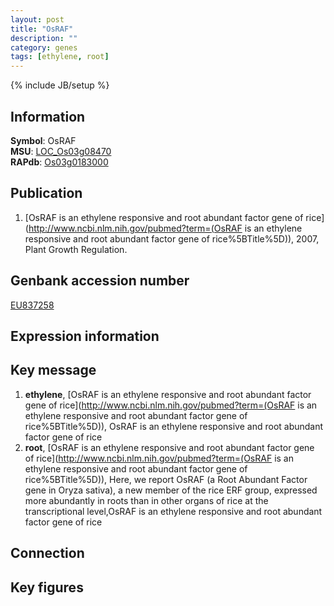 ```yaml
---
layout: post
title: "OsRAF"
description: ""
category: genes
tags: [ethylene, root]
---
```

{% include JB/setup %}

## Information
__Symbol__: OsRAF  
__MSU__: [LOC_Os03g08470](http://rice.plantbiology.msu.edu/cgi-bin/ORF_infopage.cgi?orf=LOC_Os03g08470)  
__RAPdb__: [Os03g0183000](http://rapdb.dna.affrc.go.jp/viewer/gbrowse_details/irgsp1?name=Os03g0183000)  

## Publication
1. [OsRAF is an ethylene responsive and root abundant factor gene of rice](http://www.ncbi.nlm.nih.gov/pubmed?term=(OsRAF is an ethylene responsive and root abundant factor gene of rice%5BTitle%5D)), 2007, Plant Growth Regulation.

## Genbank accession number
[EU837258](http://www.ncbi.nlm.nih.gov/nuccore/EU837258)

## Expression information

## Key message
1. __ethylene__, [OsRAF is an ethylene responsive and root abundant factor gene of rice](http://www.ncbi.nlm.nih.gov/pubmed?term=(OsRAF is an ethylene responsive and root abundant factor gene of rice%5BTitle%5D)), OsRAF is an ethylene responsive and root abundant factor gene of rice
2. __root__, [OsRAF is an ethylene responsive and root abundant factor gene of rice](http://www.ncbi.nlm.nih.gov/pubmed?term=(OsRAF is an ethylene responsive and root abundant factor gene of rice%5BTitle%5D)),  Here, we report OsRAF (a Root Abundant Factor gene in Oryza sativa), a new member of the rice ERF group, expressed more abundantly in roots than in other organs of rice at the transcriptional level,OsRAF is an ethylene responsive and root abundant factor gene of rice

## Connection

## Key figures


